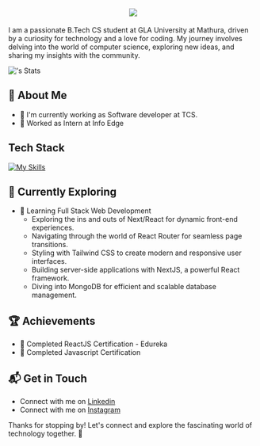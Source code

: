 <h1 align="center">
  <a href="https://git.io/typing-svg">
    <img src="https://readme-typing-svg.herokuapp.com/?lines=Hello,+There!+👋;This+is+VIBHOR+AGARWAL..!;Nice+to+meet+you!&center=true&size=30">
  </a>
</h1>

I am a passionate B.Tech CS student at GLA University at Mathura, driven by a curiosity for technology and a love for coding. My journey involves delving into the world of computer science, exploring new ideas, and sharing my insights with the community.

![<VibhuAgarwal>'s Stats](https://github-readme-stats.vercel.app/api?username=VibhuAgarwal&theme=vue-dark&show_icons=true&hide_border=true&count_private=true)


## 🚀 About Me

- 🔭 I'm currently working as Software developer at TCS.
- 🔭 Worked as Intern at Info Edge


## Tech Stack
[![My Skills](https://skillicons.dev/icons?i=react,redux,nextjs,nodejs,expressjs,mongodb,materialui,mysql,tailwind,js,html,css,vscode,postman)](https://skillicons.dev)


## 🌱 Currently Exploring

- 🚀 Learning Full Stack Web Development
  - Exploring the ins and outs of Next/React for dynamic front-end experiences.
  - Navigating through the world of React Router for seamless page transitions.
  - Styling with Tailwind CSS to create modern and responsive user interfaces.
  - Building server-side applications with NextJS, a powerful React framework.
  - Diving into MongoDB for efficient and scalable database management.
    

 ## 🏆 Achievements

- 🌟 Completed ReactJS Certification  - Edureka
- 🌟 Completed Javascript Certification 


## 📬 Get in Touch

- Connect with me on [Linkedin](www.linkedin.com/in/vibhor-agarwal12)
- Connect with me on [Instagram](https://www.instagram.com/vibhoragrwl/)


Thanks for stopping by! Let's connect and explore the fascinating world of technology together. 🚀

<!--

Here are some ideas to get you started:

- 🔭 I’m currently working on ...
- 🌱 I’m currently learning ...
- 👯 I’m looking to collaborate on ...
- 🤔 I’m looking for help with ...
- 💬 Ask me about ...
- 📫 How to reach me: ...
- 😄 Pronouns: ...
- ⚡ Fun fact: ...
-->
